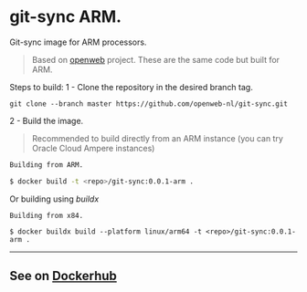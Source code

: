 # git-sync ARM.

Git-sync image for ARM processors.

> Based on [openweb](https://github.com/openweb-nl/git-sync) project. These are the same code but built for ARM.

Steps to build:
1 - Clone the repository in the desired branch tag.

`git clone --branch master https://github.com/openweb-nl/git-sync.git`

2 - Build the image.

>  Recommended to build directly from an ARM instance (you can try Oracle Cloud Ampere instances)

```sh
Building from ARM.

$ docker build -t <repo>/git-sync:0.0.1-arm .
```

Or building using _buildx_

```shell
Building from x84.

$ docker buildx build --platform linux/arm64 -t <repo>/git-sync:0.0.1-arm .
```

----

## See on [Dockerhub](https://hub.docker.com/r/cdaraujo/git-sync)
